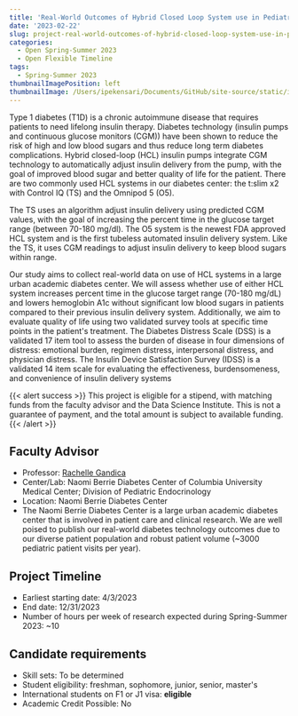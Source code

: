 ```yaml
---
title: 'Real-World Outcomes of Hybrid Closed Loop System use in Pediatric Patients with Type 1 Diabetes'
date: '2023-02-22'
slug: project-real-world-outcomes-of-hybrid-closed-loop-system-use-in-pediatric-patients-with-type-1-diabetes
categories:
  - Open Spring-Summer 2023 
  - Open Flexible Timeline
tags:
  - Spring-Summer 2023
thumbnailImagePosition: left
thumbnailImage: /Users/ipekensari/Documents/GitHub/site-source/static/img/construction.png
---
```

Type 1 diabetes (T1D) is a chronic autoimmune disease that requires patients to need lifelong insulin therapy. Diabetes technology (insulin pumps and continuous glucose monitors (CGM)) have been shown to reduce the risk of high and low blood sugars and thus reduce long term diabetes complications. Hybrid closed-loop (HCL) insulin pumps integrate CGM technology to automatically adjust insulin delivery from the pump, with the goal of improved blood sugar and better quality of life for the patient. There are two commonly used HCL systems in our diabetes center: the t:slim x2 with Control IQ (TS) and the Omnipod 5 (O5).

<!--more-->


The TS uses an algorithm adjust insulin delivery using predicted CGM values, with the goal of increasing the percent time in the glucose target range (between 70-180 mg/dl). The O5 system is the newest FDA approved HCL system and is the first tubeless automated insulin delivery system. Like the TS, it uses CGM readings to adjust insulin delivery to keep blood sugars within range.

Our study aims to collect real-world data on use of HCL systems in a large urban academic diabetes center. We will assess whether use of either HCL system increases percent time in the glucose target range (70-180 mg/dL) and lowers hemoglobin A1c without significant low blood sugars in patients compared to their previous insulin delivery system. Additionally, we aim to evaluate quality of life using two validated survey tools at specific time points in the patient's treatment. The Diabetes Distress Scale (DSS) is a validated 17 item tool to assess the burden of disease in four dimensions of distress: emotional burden, regimen distress, interpersonal distress, and physician distress. The Insulin Device Satisfaction Survey (IDSS) is a validated 14 item scale for evaluating the effectiveness, burdensomeness, and convenience of insulin delivery systems

{{< alert success >}}
This project is eligible for a stipend, with matching funds 
                   from the faculty advisor and the Data Science Institute. This is not a guarantee of 
                   payment, and the total amount is subject to available funding.
{{< /alert >}}

## Faculty Advisor
+ Professor: [Rachelle Gandica](https://www.columbiadoctors.org/specialties/endocrinology-diabetes-metabolism/naomi-berrie-diabetes-center)
+ Center/Lab: Naomi Berrie Diabetes Center of Columbia University Medical Center; Division of Pediatric Endocrinology
+ Location: Naomi Berrie Diabetes Center
+ The Naomi Berrie Diabetes Center is a large urban academic diabetes center that is involved in patient care and clinical research. We are well poised to publish our real-world diabetes technology outcomes due to our diverse patient population and robust patient volume (~3000 pediatric patient visits per year).

## Project Timeline
+ Earliest starting date: 4/3/2023
+ End date: 12/31/2023
+ Number of hours per week of research expected during Spring-Summer 2023: ~10

## Candidate requirements
+ Skill sets: To be determined
+ Student eligibility: freshman, sophomore, junior, senior, master's
+ International students on F1 or J1 visa: **eligible**
+ Academic Credit Possible: No

